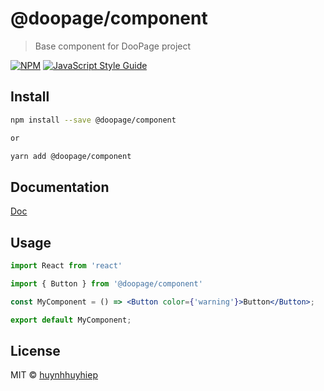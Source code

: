 # @doopage/component

> Base component for DooPage project

[![NPM](https://img.shields.io/npm/v/@doopage/component.svg)](https://www.npmjs.com/package/@doopage/component) [![JavaScript Style Guide](https://img.shields.io/badge/code_style-standard-brightgreen.svg)](https://standardjs.com)

## Install

```bash
npm install --save @doopage/component

or

yarn add @doopage/component
```
## Documentation
[Doc](https://huynhhuyhiep.github.io/doopage-component)

## Usage

```jsx
import React from 'react'

import { Button } from '@doopage/component'

const MyComponent = () => <Button color={'warning'}>Button</Button>;

export default MyComponent;
```

## License

MIT © [huynhhuyhiep](https://github.com/huynhhuyhiep)
